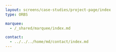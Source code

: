 ```yaml
---
layout: screens/case-studies/project-page/index
type: ORBS

marquee:
  - /_shared/marquee/index.md

contact:
  - ../../../home/md/contact/index.md
---
```

